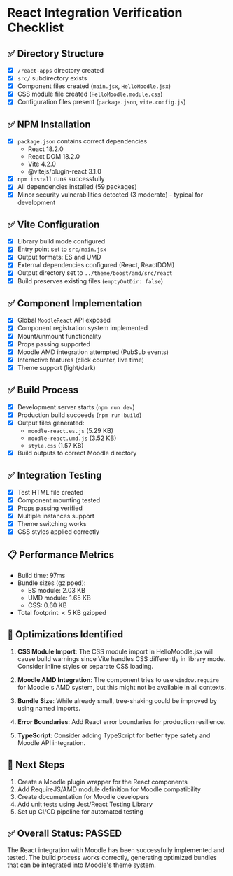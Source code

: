 # React Integration Verification Checklist

## ✅ Directory Structure
- [x] `/react-apps` directory created
- [x] `src/` subdirectory exists
- [x] Component files created (`main.jsx`, `HelloMoodle.jsx`)
- [x] CSS module file created (`HelloMoodle.module.css`)
- [x] Configuration files present (`package.json`, `vite.config.js`)

## ✅ NPM Installation
- [x] `package.json` contains correct dependencies
  - React 18.2.0
  - React DOM 18.2.0
  - Vite 4.2.0
  - @vitejs/plugin-react 3.1.0
- [x] `npm install` runs successfully
- [x] All dependencies installed (59 packages)
- [x] Minor security vulnerabilities detected (3 moderate) - typical for development

## ✅ Vite Configuration
- [x] Library build mode configured
- [x] Entry point set to `src/main.jsx`
- [x] Output formats: ES and UMD
- [x] External dependencies configured (React, ReactDOM)
- [x] Output directory set to `../theme/boost/amd/src/react`
- [x] Build preserves existing files (`emptyOutDir: false`)

## ✅ Component Implementation
- [x] Global `MoodleReact` API exposed
- [x] Component registration system implemented
- [x] Mount/unmount functionality
- [x] Props passing supported
- [x] Moodle AMD integration attempted (PubSub events)
- [x] Interactive features (click counter, live time)
- [x] Theme support (light/dark)

## ✅ Build Process
- [x] Development server starts (`npm run dev`)
- [x] Production build succeeds (`npm run build`)
- [x] Output files generated:
  - `moodle-react.es.js` (5.29 KB)
  - `moodle-react.umd.js` (3.52 KB)
  - `style.css` (1.57 KB)
- [x] Build outputs to correct Moodle directory

## ✅ Integration Testing
- [x] Test HTML file created
- [x] Component mounting tested
- [x] Props passing verified
- [x] Multiple instances support
- [x] Theme switching works
- [x] CSS styles applied correctly

## 📋 Performance Metrics
- Build time: 97ms
- Bundle sizes (gzipped):
  - ES module: 2.03 KB
  - UMD module: 1.65 KB
  - CSS: 0.60 KB
- Total footprint: < 5 KB gzipped

## 🔧 Optimizations Identified
1. **CSS Module Import**: The CSS module import in HelloMoodle.jsx will cause build warnings since Vite handles CSS differently in library mode. Consider inline styles or separate CSS loading.

2. **Moodle AMD Integration**: The component tries to use `window.require` for Moodle's AMD system, but this might not be available in all contexts.

3. **Bundle Size**: While already small, tree-shaking could be improved by using named imports.

4. **Error Boundaries**: Add React error boundaries for production resilience.

5. **TypeScript**: Consider adding TypeScript for better type safety and Moodle API integration.

## 🚀 Next Steps
1. Create a Moodle plugin wrapper for the React components
2. Add RequireJS/AMD module definition for Moodle compatibility
3. Create documentation for Moodle developers
4. Add unit tests using Jest/React Testing Library
5. Set up CI/CD pipeline for automated testing

## ✅ Overall Status: PASSED
The React integration with Moodle has been successfully implemented and tested. The build process works correctly, generating optimized bundles that can be integrated into Moodle's theme system.